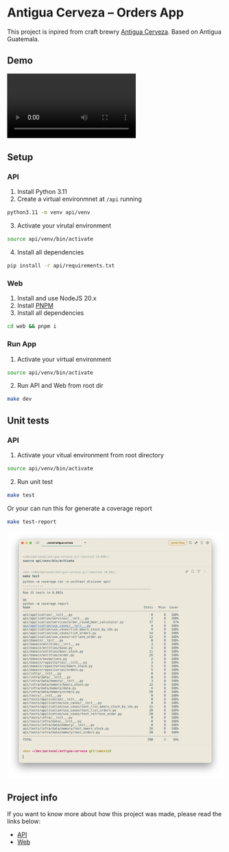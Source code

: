 # Antigua Cerveza – Orders App

This project is inpired from craft brewry [Antigua Cerveza](https://www.antiguacerveza.com/english). Based on Antigua Guatemala.

## Demo
![cov report](./assets/demo.mov)


## Setup

### API
1. Install Python 3.11
2. Create a virtual environmnet at `/api` running
```bash
python3.11 -m venv api/venv
```
3. Activate your virutal environment
```bash
source api/venv/bin/activate
```
4. Install all dependencies
```bash
pip install -r api/requirements.txt
```

### Web
1. Install and use NodeJS 20.x
2. Install [PNPM](https://pnpm.io/)
3. Install all dependencies
```bash
cd web && pnpm i
```

### Run App
1. Activate your virtual environment
```bash
source api/venv/bin/activate
```
2. Run API and Web from root dir
```bash
make dev
```

## Unit tests

### API
1. Activate your vitual environment from root directory
```bash
source api/venv/bin/activate
```
2. Run unit test
```bash
make test
```

Or your can run this for generate a coverage report
```bash
make test-report
```

![cov report](./assets/cov-report.png)

## Project info

If you want to know more about how this project was made, please read the links below:
* [API](./api)
* [Web](./web)
